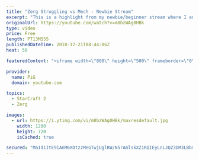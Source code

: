 ```yaml
---
title: "Zerg Struggling vs Mech - Newbie Stream"
excerpt: "This is a highlight from my newbie/beginner stream where I analyse a zerg players’ replay who struggles vsing mech -- Watch live at https://www.twitch.tv/x5_pig"
originalUrl: https://youtube.com/watch?v=m8bzWAg0HBk
type: video
price: Free
length: PT13M55S
publishedDateTime: 2018-12-21T08:44:06Z
heat: 50

featuredContent: "<iframe width=\"800\" height=\"500\" frameborder=\"0\" src=\"https://www.youtube.com/embed/m8bzWAg0HBk\" allow=\"accelerometer; autoplay; encrypted-media; gyroscope; picture-in-picture\" allowfullscreen></iframe>"

provider:
  name: PiG
  domain: youtube.com

topics:
  - StarCraft 2
  - Zerg

images:
  - url: https://i.ytimg.com/vi/m8bzWAg0HBk/maxresdefault.jpg
    width: 1280
    height: 720
    isCached: true

secured: "MaId1ItE9iAnM6XDtzzMeGTwjUglRW/N5rAmlskXZ1RQIEyLnLJQZ3DM3LBbmGNIi9YIxViYvLT1h/c6LFYfVM3WwrZL3eU8WcWBpoT0RKjJbvX08jJRGH3VxtL7yjiFFKk/VpdnBX3XaYfLbtcc3keItt3pjca4jchyY713OYPwTy0zIc+NLQC/U/m3059dzWbyEx3t7QDhAdkeNVrNWPRPa3gfvn8aDomTwik/l29uq/UUJoZkb7JjlRFOZf6uLw2YAao30qjTSliwGOUYa2L3umdQcD+U7MiNx1Wicks/xMtbazvJc8dTOzK//BiU5AnVfVF7l5Ab3IcGk7ezZvsydySsol+SWQqoKLksr02+L06Twvv9v/VabJTyHKRGXYUm+jKaDSMgOBwgcj2W9FP6YmJ3MmQLPwNt/XPlpik=;qSsHKUVkjdevFmILlTGMYA=="
---
```


